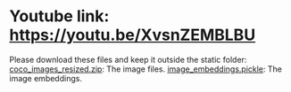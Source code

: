 # Youtube link: https://youtu.be/XvsnZEMBLBU

Please download these files and keep it outside the static folder:
[coco_images_resized.zip](https://drive.google.com/file/d/1eNQIUlIKqOg-3e205YIMyUnfTTaOIspP/view): The image files.
[image_embeddings.pickle](https://drive.google.com/file/d/1M0LodmtqPW-WfEUT50iAx9kAqBUo4CWm/view): The image embeddings.
